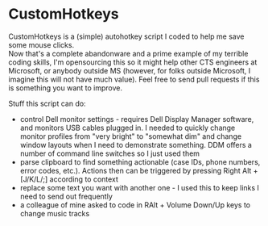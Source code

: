# CustomHotkeys
CustomHotkeys is a (simple) autohotkey script I coded to help me save some mouse clicks.   
Now that's a complete abandonware and a prime example of my terrible coding skills, I'm opensourcing this so it might help other CTS engineers at Microsoft, or anybody outside MS (however, for folks outside Microsoft, I imagine this will not have much value). Feel free to send pull requests if this is something you want to improve.

Stuff this script can do:
* control Dell monitor settings - requires Dell Display Manager software, and monitors USB cables plugged in. I needed to quickly change monitor profiles from "very bright" to "somewhat dim" and change window layouts when I need to demonstrate something. DDM offers a number of command line switches so I just used them
* parse clipboard to find something actionable (case IDs, phone numbers, error codes, etc.). Actions then can be triggered by pressing Right Alt + [J/K/L/;] according to context
* replace some text you want with another one - I used this to keep links I need to send out frequently
* a colleague of mine asked to code in RAlt + Volume Down/Up keys to change music tracks
